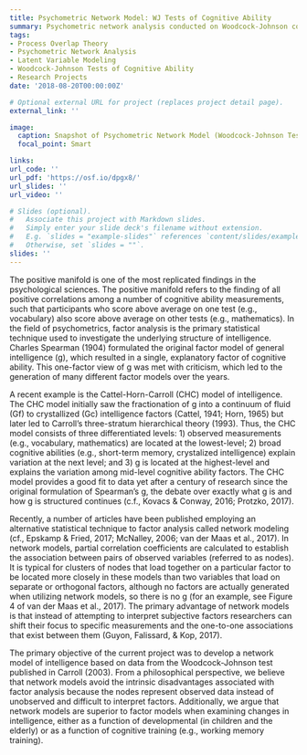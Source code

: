 ```yaml
---
title: Psychometric Network Model: WJ Tests of Cognitive Ability
summary: Psychometric network analysis conducted on Woodcock-Johnson cognitive ability test battery presented for the Association of Psychological Science Conference in 2018. 
tags:
- Process Overlap Theory
- Psychometric Network Analysis
- Latent Variable Modeling
- Woodcock-Johnson Tests of Cognitive Ability
- Research Projects
date: '2018-08-20T00:00:00Z'

# Optional external URL for project (replaces project detail page).
external_link: ''

image:
  caption: Snapshot of Psychometric Network Model (Woodcock-Johnson Tests of Cognitive Ability)
  focal_point: Smart

links:
url_code: ''
url_pdf: 'https://osf.io/dpgx8/'
url_slides: ''
url_video: ''

# Slides (optional).
#   Associate this project with Markdown slides.
#   Simply enter your slide deck's filename without extension.
#   E.g. `slides = "example-slides"` references `content/slides/example-slides.md`.
#   Otherwise, set `slides = ""`.
slides: ''
---
```


The positive manifold is one of the most replicated findings in the psychological sciences. The positive manifold refers to the finding of all positive correlations among a number of cognitive ability measurements, such that participants who score above average on one test (e.g., vocabulary) also score above average on other tests (e.g., mathematics).  In the field of psychometrics, factor analysis is the primary statistical technique used to investigate the underlying structure of intelligence.  Charles Spearman (1904) formulated the original factor model of general intelligence (g), which resulted in a single, explanatory factor of cognitive ability.  This one-factor view of g was met with criticism, which led to the generation of many different factor models over the years.

A recent example is the Cattel-Horn-Carroll (CHC) model of intelligence.  The CHC model initially saw the fractionation of g into a continuum of fluid (Gf) to crystallized (Gc) intelligence factors (Cattel, 1941; Horn, 1965) but later led to Carroll’s three-stratum hierarchical theory (1993).  Thus, the CHC model consists of three differentiated levels: 1) observed measurements (e.g., vocabulary, mathematics) are located at the lowest-level; 2) broad cognitive abilities (e.g., short-term memory, crystalized intelligence) explain variation at the next level; and 3) g is located at the highest-level and explains the variation among mid-level cognitive ability factors.  The CHC model provides a good fit to data yet after a century of research since the original formulation of Spearman’s g, the debate over exactly what g is and how g is structured continues (c.f., Kovacs & Conway, 2016; Protzko, 2017).

Recently, a number of articles have been published employing an alternative statistical technique to factor analysis called network modeling (cf., Epskamp & Fried, 2017; McNalley, 2006; van der Maas et al., 2017).  In network models, partial correlation coefficients are calculated to establish the association between pairs of observed variables (referred to as nodes).  It is typical for clusters of nodes that load together on a particular factor to be located more closely in these models than two variables that load on separate or orthogonal factors, although no factors are actually generated when utilizing network models, so there is no g (for an example, see Figure 4 of van der Maas et al., 2017).  The primary advantage of network models is that instead of attempting to interpret subjective factors researchers can shift their focus to specific measurements and the one-to-one associations that exist between them (Guyon, Falissard, & Kop, 2017).  

The primary objective of the current project was to develop a network model of intelligence based on data from the Woodcock-Johnson test published in Carroll (2003).  From a philosophical perspective, we believe that network models avoid the intrinsic disadvantages associated with factor analysis because the nodes represent observed data instead of unobserved and difficult to interpret factors.  Additionally, we argue that network models are superior to factor models when examining changes in intelligence, either as a function of developmental (in children and the elderly) or as a function of cognitive training (e.g., working memory training).
